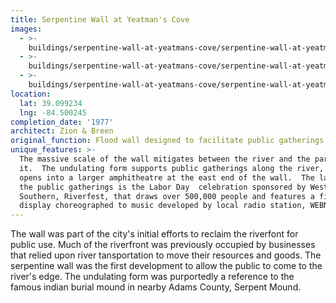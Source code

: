 ```yaml
---
title: Serpentine Wall at Yeatman's Cove
images:
  - >-
    buildings/serpentine-wall-at-yeatmans-cove/serpentine-wall-at-yeatmans-cove-0_nlehrw
  - >-
    buildings/serpentine-wall-at-yeatmans-cove/serpentine-wall-at-yeatmans-cove-1_osgpol
  - >-
    buildings/serpentine-wall-at-yeatmans-cove/serpentine-wall-at-yeatmans-cove-2_l19ore
location:
  lat: 39.099234
  lng: -84.500245
completion_date: '1977'
architect: Zion & Breen
original_function: Flood wall designed to facilitate public gatherings.
unique_features: >-
  The massive scale of the wall mitigates between the river and the park behind
  it.  The undulating form supports public gatherings along the river, and it
  opens into a larger amphitheatre at the east end of the wall.  The largest of
  the public gatherings is the Labor Day  celebration sponsored by Western &
  Southern, Riverfest, that draws over 500,000 people and features a fireworks
  display choreographed to music developed by local radio station, WEBN.
---
```


The wall was part of the city's initial efforts to reclaim the riverfont for public use. Much of the riverfront was previously occupied by businesses that relied upon river tansportation to move their resources and goods. The serpentine wall was the first development to allow the public to come to the river's edge. The undulating form was purportedly a reference to the famous indian burial mound in nearby Adams County, Serpent Mound.
